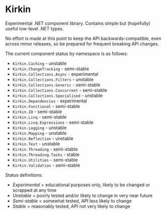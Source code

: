 # Kirkin
Experimental .NET component library. Contains simple but (hopefully) useful low-level .NET types.

No effort is made at this point to keep the API backwards-compatible, even across minor releases, so be prepared for frequent breaking API changes.

The current component status by namespace is as follows:

- `Kirkin.Caching` - unstable
- `Kirkin.ChangeTracking` - semi-stable
- `Kirkin.Collections.Async` - experimental
- `Kirkin.Collections.Filters` - unstable
- `Kirkin.Collections.Generic` - semi-stable
- `Kirkin.Collections.Concurrent` - semi-stable
- `Kirkin.Collections.Specialised` - unstable
- `Kirkin.Dependencies` - experimental
- `Kirkin.Functional` - semi-stable
- `Kirkin.IO` - semi-stable
- `Kirkin.Linq` - semi-stable
- `Kirkin.Linq.Expressions` - semi-stable
- `Kirkin.Logging` - unstable
- `Kirkin.Mapping` - unstable
- `Kirkin.Reflection` - unstable
- `Kirkin.Text` - unstable
- `Kirkin.Threading` - semi-stable
- `Kirkin.Threading.Tasks` - stable
- `Kirkin.Utilities` - semi-stable
- `Kirkin.Validation` - semi-stable

Status definitions:

- *Experimental* = educational purposes only, likely to be changed or scrapped at any time
- *Unstable* = poorly tested and/or likely to change in very near future
- *Semi-stable* = somewhat tested, API less likely to change
- *Stable* = reasonably tested, API not very likely to change
